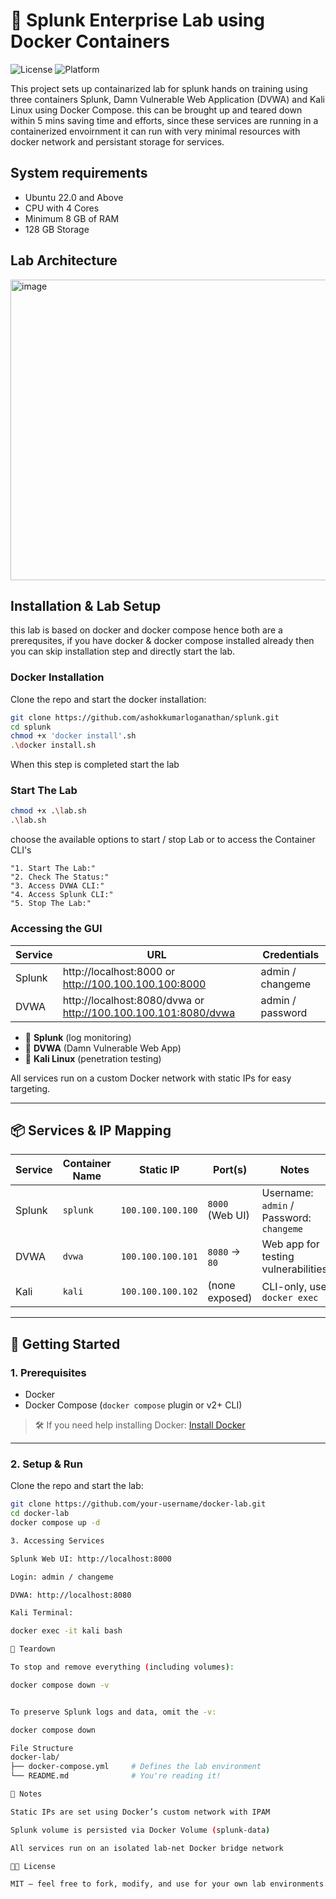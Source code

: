 
# 🧪 Splunk Enterprise Lab using Docker Containers

![License](https://img.shields.io/badge/License-MIT-yellow.svg)
![Platform](https://img.shields.io/badge/Platform-Linux-blue.svg)

This project sets up containarized lab for splunk hands on training using three containers Splunk, Damn Vulnerable Web Application (DVWA) and Kali Linux using Docker Compose. this can be brought up and teared down within 5 mins saving time and efforts, since these services are running in a containerized envoirnment it can run with very minimal resources with docker network and persistant storage for services.

## System requirements

* Ubuntu 22.0 and Above
* CPU with 4 Cores 
* Minimum 8 GB of RAM
* 128 GB Storage

## Lab Architecture

<img width="741" height="481" alt="image" src="https://github.com/user-attachments/assets/4a8d6de5-8bd0-40db-acd5-3dd37a8291e5" />


## Installation & Lab Setup

this lab is based on docker and docker compose hence both are a prerequsites, if you have docker & docker compose installed already then you can skip installation step and directly start the lab.

### Docker Installation

Clone the repo and start the docker installation:

```bash
git clone https://github.com/ashokkumarloganathan/splunk.git
cd splunk
chmod +x 'docker install'.sh
.\docker install.sh

```

When this step is completed start the lab

### Start The Lab

```bash
chmod +x .\lab.sh
.\lab.sh
```

choose the available options to start / stop Lab or to access the Container CLI's

```
"1. Start The Lab:"
"2. Check The Status:"
"3. Access DVWA CLI:"
"4. Access Splunk CLI:"
"5. Stop The Lab:"
```

### Accessing the GUI

| Service | URL | Credentials |
|---------|-----|-------------|
| Splunk | http://localhost:8000 or http://100.100.100.100:8000 | admin / changeme |
| DVWA | http://localhost:8080/dvwa or http://100.100.100.101:8080/dvwa |admin / password |







- 🐳 **Splunk** (log monitoring)
- 🔐 **DVWA** (Damn Vulnerable Web App)
- 🐚 **Kali Linux** (penetration testing)

All services run on a custom Docker network with static IPs for easy targeting.

---

## 📦 Services & IP Mapping

| Service | Container Name | Static IP         | Port(s)             | Notes                     |
|---------|----------------|-------------------|----------------------|---------------------------|
| Splunk   | `splunk`       | `100.100.100.100` | `8000` (Web UI)      | Username: `admin` / Password: `changeme` |
| DVWA    | `dvwa`         | `100.100.100.101` | `8080` → `80`        | Web app for testing vulnerabilities |
| Kali    | `kali`         | `100.100.100.102` | (none exposed)       | CLI-only, use `docker exec` |

---

## 🚀 Getting Started

### 1. Prerequisites

- Docker
- Docker Compose (`docker compose` plugin or v2+ CLI)

> 🛠️ If you need help installing Docker: [Install Docker](https://docs.docker.com/get-docker/)

---

### 2. Setup & Run

Clone the repo and start the lab:

```bash
git clone https://github.com/your-username/docker-lab.git
cd docker-lab
docker compose up -d

3. Accessing Services

Splunk Web UI: http://localhost:8000

Login: admin / changeme

DVWA: http://localhost:8080

Kali Terminal:

docker exec -it kali bash

🧼 Teardown

To stop and remove everything (including volumes):

docker compose down -v


To preserve Splunk logs and data, omit the -v:

docker compose down

File Structure
docker-lab/
├── docker-compose.yml     # Defines the lab environment
└── README.md              # You're reading it!

📝 Notes

Static IPs are set using Docker’s custom network with IPAM

Splunk volume is persisted via Docker Volume (splunk-data)

All services run on an isolated lab-net Docker bridge network

🧑‍💻 License

MIT — feel free to fork, modify, and use for your own lab environments.
